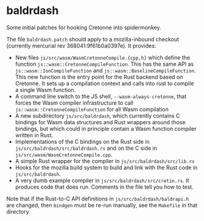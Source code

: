 # baldrdash
Some initial patches for hooking Cretonne into spidermonkey.

The file `baldrdash.patch` should apply to a mozilla-inbound checkout (currently mercurial rev 368041:9f61b0a0397e).  It provides:


- New files `js/src/wasm/WasmCretonneCompile.{cpp,h}` which define the function `js::wasm::CretonneCompileFunction`. This has the same API as `js::wasm::IonCompileFunction` and `js::wasm::BaselineCompileFunction`. This new function is the entry point for the Rust backend based on Cretonne.  It sets up a compilation context and calls into rust to compile a single Wasm function.
- A command line switch to the JS shell, `--wasm-always-cretonne`, that forces the Wasm compiler infrastructure to call `js::wasm::CretonneCompileFunction` for all Wasm compilation
- A new subdirectory `js/src/baldrdash`, which currently contains C bindings for Wasm data structures and Rust wrappers around those bindings, but which could in principle contain a Wasm function compiler written in Rust.
- Implementations of the C bindings on the Rust side in `js/src/baldrdash/src/baldrdash.rs` and on the C side in `js/src/wasm/WasmCretonneCompile.cpp`.
- A simple Rust wrapper for the compiler in `js/src/baldrdash/src/lib.rs`
- Hooks for the mozilla build system to build and link with the Rust code in `js/src/baldrdash`.
- A very dumb example compiler in `js/src/baldrdash/src/cretin.rs`.  It produces code that does run.  Comments in the file tell you how to test.

Note that if the Rust-to-C API definitions in `js/src/baldrdash/baldrapi.h` are changed, then `bindgen` must be re-run manually, see the `Makefile` in that directory.
